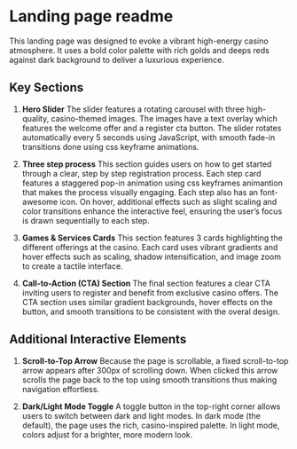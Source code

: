 # Landing page readme

This landing page was designed to evoke a vibrant high-energy casino atmosphere. It uses a bold color palette with rich golds and deeps reds against dark background to deliver a luxurious experience.

## Key Sections

1.  **Hero Slider**
    The slider features a rotating carousel with three high-quality, casino-themed images. The images have a text overlay which features the welcome offer and a register cta button. The slider rotates automatically every 5 seconds using JavaScript, with smooth fade-in transitions done using css keyframe animations.

2.  **Three step process**
    This section guides users on how to get started through a clear, step by step registration process.
    Each step card features a staggered pop-in animation using css keyframes animantion that makes the process visually engaging. Each step also has an font-awesome icon. On hover, additional effects such as slight scaling and color transitions enhance the interactive feel, ensuring the user’s focus is drawn sequentially to each step.

3.  **Games & Services Cards**
    This section features 3 cards highlighting the different offerings at the casino. Each card uses vibrant gradients and hover effects such as scaling, shadow intensification, and image zoom to create a tactile interface.

4.  **Call-to-Action (CTA) Section**
    The final section features a clear CTA inviting users to register and benefit from exclusive casino offers. The CTA section uses similar gradient backgrounds, hover effects on the button, and smooth transitions to be consistent with the overal design.

## Additional Interactive Elements

1. **Scroll-to-Top Arrow**
   Because the page is scrollable, a fixed scroll-to-top arrow appears after 300px of scrolling down. When clicked this arrow scrolls the page back to the top using smooth transitions thus making navigation effortless.

2. **Dark/Light Mode Toggle**
   A toggle button in the top-right corner allows users to switch between dark and light modes. In dark mode (the default), the page uses the rich, casino-inspired palette. In light mode, colors adjust for a brighter, more modern look.
